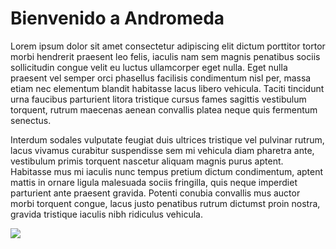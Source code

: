 # Bienvenido a Andromeda
Lorem ipsum dolor sit amet consectetur adipiscing elit dictum porttitor tortor morbi hendrerit praesent leo felis, iaculis nam sem magnis penatibus sociis sollicitudin congue velit eu luctus ullamcorper eget nulla. Eget nulla praesent vel semper orci phasellus facilisis condimentum nisl per, massa etiam nec elementum blandit habitasse lacus libero vehicula. Taciti tincidunt urna faucibus parturient litora tristique cursus fames sagittis vestibulum torquent, rutrum maecenas aenean convallis platea neque quis fermentum senectus.

Interdum sodales vulputate feugiat duis ultrices tristique vel pulvinar rutrum, lacus vivamus curabitur suspendisse sem mi vehicula diam pharetra ante, vestibulum primis torquent nascetur aliquam magnis purus aptent. Habitasse mus mi iaculis nunc tempus pretium dictum condimentum, aptent mattis in ornare ligula malesuada sociis fringilla, quis neque imperdiet parturient ante praesent gravida. Potenti conubia convallis mus auctor morbi torquent congue, lacus justo penatibus rutrum dictumst proin nostra, gravida tristique iaculis nibh ridiculus vehicula.


![](https://cdnb.artstation.com/p/assets/images/images/026/367/477/20200504083911/smaller_square/loksanor-sand-wraith-by-loksanor.jpg?1588599551)

